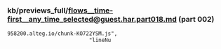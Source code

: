 ### kb/previews_full/flows__time-first__any_time_selected@guest.har.part018.md (part 002)

```md
958200.alteg.io/chunk-KO722YSM.js",
                          "lineNu
```

```
